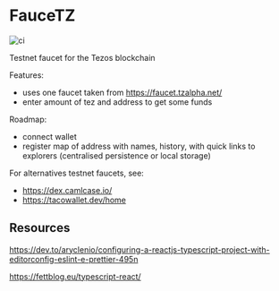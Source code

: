# FauceTZ

![ci](https://github.com/catsoap/faucetz/workflows/ci/badge.svg)

Testnet faucet for the Tezos blockchain

Features:

- uses one faucet taken from https://faucet.tzalpha.net/
- enter amount of tez and address to get some funds

Roadmap:

- connect wallet
- register map of address with names, history, with quick links to explorers (centralised persistence or local storage)

For alternatives testnet faucets, see:

- https://dex.camlcase.io/
- https://tacowallet.dev/home

## Resources

https://dev.to/aryclenio/configuring-a-reactjs-typescript-project-with-editorconfig-eslint-e-prettier-495n

https://fettblog.eu/typescript-react/

